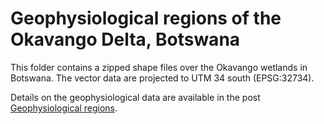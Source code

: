 # Geophysiological regions of the Okavango Delta, Botswana

This folder contains a zipped shape files over the Okavango wetlands in Botswana. The vector data are projected to UTM 34 south (EPSG:32734).

Details on the geophysiological data are available in the post [Geophysiological regions](https://karttur.github.io/okavango/blog/oka-geophysiology/).
